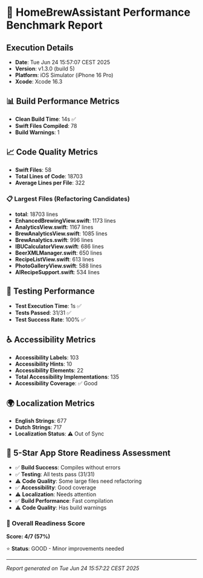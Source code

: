 # 🚀 HomeBrewAssistant Performance Benchmark Report

## Execution Details
- **Date**: Tue Jun 24 15:57:07 CEST 2025
- **Version**: v1.3.0 (build 5)
- **Platform**: iOS Simulator (iPhone 16 Pro)
- **Xcode**: Xcode 16.3

## 📊 Build Performance Metrics

- **Clean Build Time**: 14s ✅
- **Swift Files Compiled**: 78
- **Build Warnings**: 1

## 📈 Code Quality Metrics

- **Swift Files**: 58
- **Total Lines of Code**: 18703
- **Average Lines per File**: 322

### 📋 Largest Files (Refactoring Candidates)

- **total**: 18703 lines
- **EnhancedBrewingView.swift**: 1173 lines
- **AnalyticsView.swift**: 1167 lines
- **BrewAnalyticsView.swift**: 1085 lines
- **BrewAnalytics.swift**: 996 lines
- **IBUCalculatorView.swift**: 686 lines
- **BeerXMLManager.swift**: 650 lines
- **RecipeListView.swift**: 613 lines
- **PhotoGalleryView.swift**: 588 lines
- **AIRecipeSupport.swift**: 534 lines

## 🧪 Testing Performance

- **Test Execution Time**: 1s ✅
- **Tests Passed**: 31/31 ✅
- **Test Success Rate**: 100% ✅

## ♿ Accessibility Metrics

- **Accessibility Labels**: 103
- **Accessibility Hints**: 10
- **Accessibility Elements**: 22
- **Total Accessibility Implementations**: 135
- **Accessibility Coverage**: ✅ Good

## 🌍 Localization Metrics

- **English Strings**: 677
- **Dutch Strings**: 717
- **Localization Status**: ⚠️ Out of Sync

## 🌟 5-Star App Store Readiness Assessment

- ✅ **Build Success**: Compiles without errors
- ✅ **Testing**: All tests pass (31/31)
- ⚠️ **Code Quality**: Some large files need refactoring
- ✅ **Accessibility**: Good coverage
- ⚠️ **Localization**: Needs attention
- ✅ **Build Performance**: Fast compilation
- ⚠️ **Code Quality**: Has build warnings

### 🎯 Overall Readiness Score
**Score: 4/7 (57%)**

⭐ **Status**: GOOD - Minor improvements needed

---
*Report generated on Tue Jun 24 15:57:22 CEST 2025*

